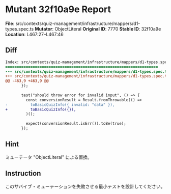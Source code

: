 # Mutant 32f10a9e Report

**File**: src/contexts/quiz-management/infrastructure/mappers/d1-types.spec.ts
**Mutator**: ObjectLiteral
**Original ID**: 7770
**Stable ID**: 32f10a9e
**Location**: L467:27–L467:46

## Diff

```diff
Index: src/contexts/quiz-management/infrastructure/mappers/d1-types.spec.ts
===================================================================
--- src/contexts/quiz-management/infrastructure/mappers/d1-types.spec.ts	original
+++ src/contexts/quiz-management/infrastructure/mappers/d1-types.spec.ts	mutated #7770
@@ -463,9 +463,9 @@
       });
 
       test("should throw error for invalid input", () => {
         const conversionResult = Result.fromThrowable(() =>
-          toBasicQuizInfo({ invalid: "data" }),
+          toBasicQuizInfo({}),
         )();
 
         expect(conversionResult.isErr()).toBe(true);
       });
```

## Hint

ミューテータ "ObjectLiteral" による置換。

## Instruction

このサバイブ・ミューテーションを失敗させる最小テストを設計してください。
